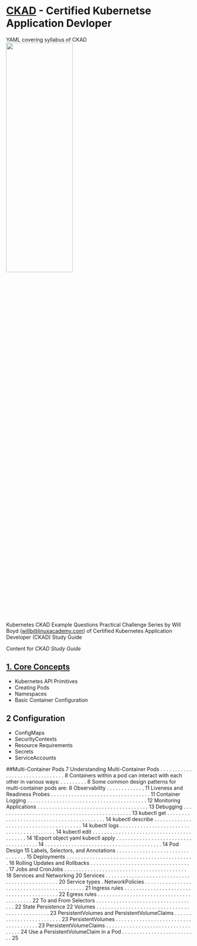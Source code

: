 # [CKAD](http://www.cncf.io) - Certified Kubernetse Application Devloper 
YAML covering syllabus of CKAD
<img src="https://d33wubrfki0l68.cloudfront.net/69e55f968a6f44613384615c6a78b881bfe28bd6/42cd3/_common-resources/images/flower.svg" height="40%" width="60%">

Kubernetes CKAD Example Questions Practical Challenge Series by Will Boyd (willb@linuxacademy.com) of Certified Kubernetes
Application Developer (CKAD) Study Guide

Content for *CKAD* _Study Guide_

## [1. Core Concepts](https://github.com/engineerbaz/k8s-practice/edit/master/LinuxAcademy/1_Core_Concept.md)
- Kubernetes API Primitives 
- Creating Pods 
- Namespaces 
- Basic Container Configuration

## 2 Configuration

- ConfigMaps 
- SecurityContexts 
- Resource Requirements 
- Secrets 
- ServiceAccounts 

##Multi-Container Pods
7
Understanding Multi-Container Pods . . . . . . . . . . . . . . . . . . . . . . . . . . . . . . . 8
Containers within a pod can interact with each other in various ways: . . . . . . . . . 8
Some common design patterns for multi-container pods are: 8
Observability
. . . . . . . . . . . . .
11
Liveness and Readiness Probes . . . . . . . . . . . . . . . . . . . . . . . . . . . . . . . . . . 11
Container Logging . . . . . . . . . . . . . . . . . . . . . . . . . . . . . . . . . . . . . . . . . 12
Monitoring Applications . . . . . . . . . . . . . . . . . . . . . . . . . . . . . . . . . . . . . . 13
Debugging . . . . . . . . . . . . . . . . . . . . . . . . . . . . . . . . . . . . . . . . . . . . . . 13
kubectl get . . . . . . . . . . . . . . . . . . . . . . . . . . . . . . . . . . . . . . . . . . 14
kubectl describe . . . . . . . . . . . . . . . . . . . . . . . . . . . . . . . . . . . . . . . 14
kubectl logs . . . . . . . . . . . . . . . . . . . . . . . . . . . . . . . . . . . . . . . . . 14
kubectl edit . . . . . . . . . . . . . . . . . . . . . . . . . . . . . . . . . . . . . . . . . 14
1Export object yaml
kubectl apply
. . . . . . . . . . . . . . . . . . . . . . . . . . . . . . . . . . . . . 14
. . . . . . . . . . . . . . . . . . . . . . . . . . . . . . . . . . . . . . . . 14
Pod Design
15
Labels, Selectors, and Annotations . . . . . . . . . . . . . . . . . . . . . . . . . . . . . . . . 15
Deployments . . . . . . . . . . . . . . . . . . . . . . . . . . . . . . . . . . . . . . . . . . . . 16
Rolling Updates and Rollbacks . . . . . . . . . . . . . . . . . . . . . . . . . . . . . . . . . . . 17
Jobs and CronJobs . . . . . . . . . . . . . . . . . . . . . . . . . . . . . . . . . . . . . . . . . . 18
Services and Networking
20
Services . . . . . . . . . . . . . . . . . . . . . . . . . . . . . . . . . . . . . . . . . . . . . . . 20
Service types .
NetworkPolicies . . . . . . . . . . . . . . . . . . . . . . . . . . . . . . . . . . . . . . . . . . . 21
Ingress rules . . . . . . . . . . . . . . . . . . . . . . . . . . . . . . . . . . . . . . . . . 22
Egress rules . . . . . . . . . . . . . . . . . . . . . . . . . . . . . . . . . . . . . . . . . 22
To and From Selectors
. . . . . . . . . . . . . . . . . . . . . . . . . . . . . . . . . . . 22
State Persistence
22
Volumes . . . . . . . . . . . . . . . . . . . . . . . . . . . . . . . . . . . . . . . . . . . . . . . 23
PersistentVolumes and PersistentVolumeClaims . . . . . . . . . . . . . . . . . . . . . . . . . 23
PersistentVolumes
. . . . . . . . . . . . . . . . . . . . . . . . . . . . . . . . . . . . . 23
PersistentVolumeClaims . . . . . . . . . . . . . . . . . . . . . . . . . . . . . . . . . . 24
Use a PersistentVolumeClaim in a Pod
. . . . . . . . . . . . . . . . . . . . . . . . . . 25
